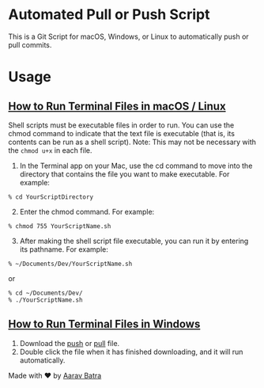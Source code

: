 # Automated Pull or Push Script

This is a Git Script for macOS, Windows, or Linux to automatically push or pull commits.

# Usage

## [How to Run Terminal Files in macOS / Linux](https://support.apple.com/guide/terminal/make-a-file-executable-apdd100908f-06b3-4e63-8a87-32e71241bab4/mac)

Shell scripts must be executable files in order to run. You can use the chmod command to indicate that the text file is executable (that is, its contents can be run as a shell script).
Note: This may not be necessary with the ```chmod u+x``` in each file.
1. In the Terminal app on your Mac, use the cd command to move into the directory that contains the file you want to make executable. For example:
```
% cd YourScriptDirectory
```
2. Enter the chmod command. For example:
```
% chmod 755 YourScriptName.sh
```
3. After making the shell script file executable, you can run it by entering its pathname. For example:

```
% ~/Documents/Dev/YourScriptName.sh
```
or
```
% cd ~/Documents/Dev/ 
% ./YourScriptName.sh
```

## [How to Run Terminal Files in Windows](https://www.windowscentral.com/how-create-and-run-batch-file-windows-10)

1. Download the [push](https://github.com/Aarav-Batra/auto-push-pull-script/blob/main/Windows_push.bat) or [pull](https://github.com/Aarav-Batra/auto-push-pull-script/blob/main/Windows_pull.bat) file.
2. Double click the file when it has finished downloading, and it will run automatically.

Made with ❤️ by [Aarav Batra](https://github.com/Aarav-Batra)
